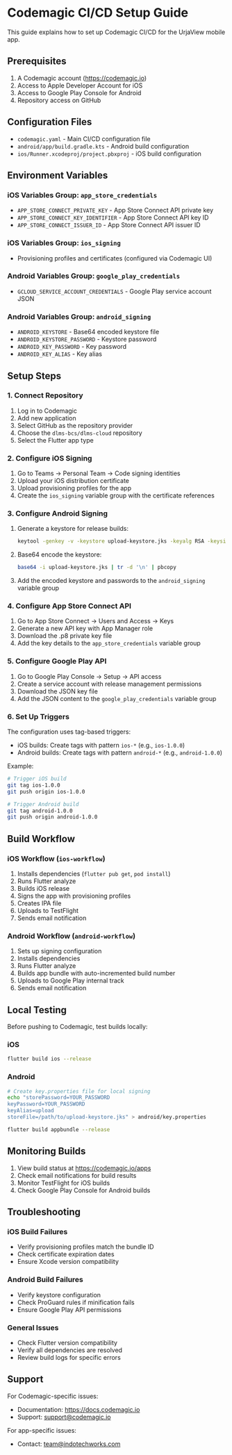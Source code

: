 # Codemagic CI/CD Setup Guide

This guide explains how to set up Codemagic CI/CD for the UrjaView mobile app.

## Prerequisites

1. A Codemagic account (https://codemagic.io)
2. Access to Apple Developer Account for iOS
3. Access to Google Play Console for Android
4. Repository access on GitHub

## Configuration Files

- `codemagic.yaml` - Main CI/CD configuration file
- `android/app/build.gradle.kts` - Android build configuration
- `ios/Runner.xcodeproj/project.pbxproj` - iOS build configuration

## Environment Variables

### iOS Variables Group: `app_store_credentials`
- `APP_STORE_CONNECT_PRIVATE_KEY` - App Store Connect API private key
- `APP_STORE_CONNECT_KEY_IDENTIFIER` - App Store Connect API key ID
- `APP_STORE_CONNECT_ISSUER_ID` - App Store Connect API issuer ID

### iOS Variables Group: `ios_signing`
- Provisioning profiles and certificates (configured via Codemagic UI)

### Android Variables Group: `google_play_credentials`
- `GCLOUD_SERVICE_ACCOUNT_CREDENTIALS` - Google Play service account JSON

### Android Variables Group: `android_signing`
- `ANDROID_KEYSTORE` - Base64 encoded keystore file
- `ANDROID_KEYSTORE_PASSWORD` - Keystore password
- `ANDROID_KEY_PASSWORD` - Key password
- `ANDROID_KEY_ALIAS` - Key alias

## Setup Steps

### 1. Connect Repository
1. Log in to Codemagic
2. Add new application
3. Select GitHub as the repository provider
4. Choose the `dlms-bcs/dlms-cloud` repository
5. Select the Flutter app type

### 2. Configure iOS Signing
1. Go to Teams → Personal Team → Code signing identities
2. Upload your iOS distribution certificate
3. Upload provisioning profiles for the app
4. Create the `ios_signing` variable group with the certificate references

### 3. Configure Android Signing
1. Generate a keystore for release builds:
   ```bash
   keytool -genkey -v -keystore upload-keystore.jks -keyalg RSA -keysize 2048 -validity 10000 -alias upload
   ```
2. Base64 encode the keystore:
   ```bash
   base64 -i upload-keystore.jks | tr -d '\n' | pbcopy
   ```
3. Add the encoded keystore and passwords to the `android_signing` variable group

### 4. Configure App Store Connect API
1. Go to App Store Connect → Users and Access → Keys
2. Generate a new API key with App Manager role
3. Download the .p8 private key file
4. Add the key details to the `app_store_credentials` variable group

### 5. Configure Google Play API
1. Go to Google Play Console → Setup → API access
2. Create a service account with release management permissions
3. Download the JSON key file
4. Add the JSON content to the `google_play_credentials` variable group

### 6. Set Up Triggers
The configuration uses tag-based triggers:
- iOS builds: Create tags with pattern `ios-*` (e.g., `ios-1.0.0`)
- Android builds: Create tags with pattern `android-*` (e.g., `android-1.0.0`)

Example:
```bash
# Trigger iOS build
git tag ios-1.0.0
git push origin ios-1.0.0

# Trigger Android build
git tag android-1.0.0
git push origin android-1.0.0
```

## Build Workflow

### iOS Workflow (`ios-workflow`)
1. Installs dependencies (`flutter pub get`, `pod install`)
2. Runs Flutter analyze
3. Builds iOS release
4. Signs the app with provisioning profiles
5. Creates IPA file
6. Uploads to TestFlight
7. Sends email notification

### Android Workflow (`android-workflow`)
1. Sets up signing configuration
2. Installs dependencies
3. Runs Flutter analyze
4. Builds app bundle with auto-incremented build number
5. Uploads to Google Play internal track
6. Sends email notification

## Local Testing

Before pushing to Codemagic, test builds locally:

### iOS
```bash
flutter build ios --release
```

### Android
```bash
# Create key.properties file for local signing
echo "storePassword=YOUR_PASSWORD
keyPassword=YOUR_PASSWORD
keyAlias=upload
storeFile=/path/to/upload-keystore.jks" > android/key.properties

flutter build appbundle --release
```

## Monitoring Builds

1. View build status at https://codemagic.io/apps
2. Check email notifications for build results
3. Monitor TestFlight for iOS builds
4. Check Google Play Console for Android builds

## Troubleshooting

### iOS Build Failures
- Verify provisioning profiles match the bundle ID
- Check certificate expiration dates
- Ensure Xcode version compatibility

### Android Build Failures
- Verify keystore configuration
- Check ProGuard rules if minification fails
- Ensure Google Play API permissions

### General Issues
- Check Flutter version compatibility
- Verify all dependencies are resolved
- Review build logs for specific errors

## Support

For Codemagic-specific issues:
- Documentation: https://docs.codemagic.io
- Support: support@codemagic.io

For app-specific issues:
- Contact: team@indotechworks.com
